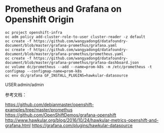 # Prometheus and Grafana on Openshift Origin

```
oc project openshift-infra
oc adm policy add-cluster-role-to-user cluster-reader -z default
oc create -f https://github.com/wangyadongd/datafoundry-document/blob/master/grafana-promethus/grafana.yaml
oc create -f https://github.com/wangyadongd/datafoundry-document/blob/master/grafana-promethus/prometheus.yaml
oc create -f https://github.com/wangyadongd/datafoundry-document/blob/master/grafana-promethus/grafana-dashboard.json
oc volume dc/prometheus --add --name=prom-k8s -m /etc/prometheus -t configmap --configmap-name=prom-k8s 
oc env dc/grafana GF_INSTALL_PLUGINS=hawkular-datasource
```
USER:admin/admin


参考文档：

https://github.com/debianmaster/openshift-examples/tree/master/promethus
https://github.com/OpenShiftDemos/grafana-openshift
http://www.hawkular.org/blog/2016/10/24/hawkular-metrics-openshift-and-grafana.html
https://grafana.com/plugins/hawkular-datasource
